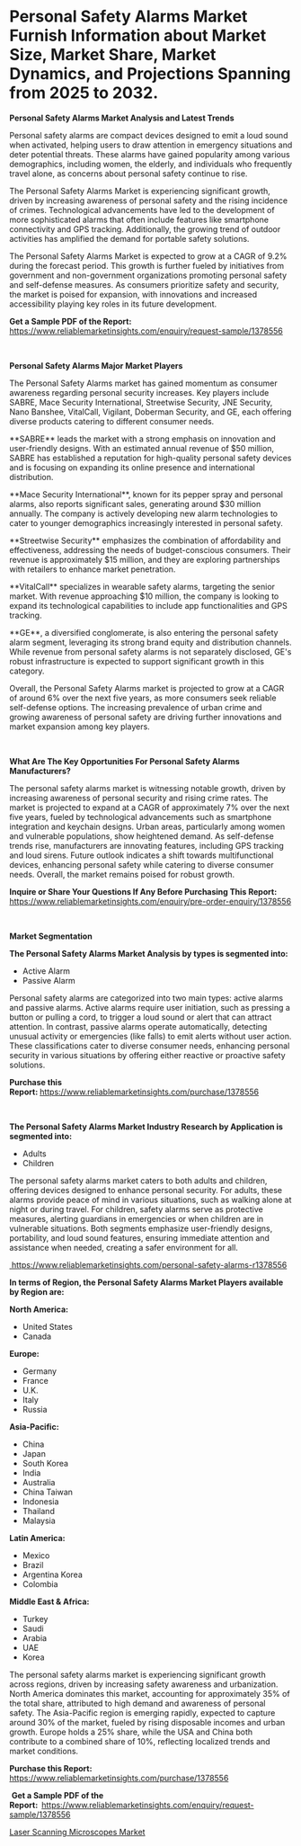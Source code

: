 <p><h1>Personal Safety Alarms Market Furnish Information about Market Size, Market Share, Market Dynamics, and Projections Spanning from 2025 to 2032.</h1></p><p><strong>Personal Safety Alarms Market Analysis and Latest Trends</strong></p>
<p><p>Personal safety alarms are compact devices designed to emit a loud sound when activated, helping users to draw attention in emergency situations and deter potential threats. These alarms have gained popularity among various demographics, including women, the elderly, and individuals who frequently travel alone, as concerns about personal safety continue to rise.</p><p>The Personal Safety Alarms Market is experiencing significant growth, driven by increasing awareness of personal safety and the rising incidence of crimes. Technological advancements have led to the development of more sophisticated alarms that often include features like smartphone connectivity and GPS tracking. Additionally, the growing trend of outdoor activities has amplified the demand for portable safety solutions.</p><p>The Personal Safety Alarms Market is expected to grow at a CAGR of 9.2% during the forecast period. This growth is further fueled by initiatives from government and non-government organizations promoting personal safety and self-defense measures. As consumers prioritize safety and security, the market is poised for expansion, with innovations and increased accessibility playing key roles in its future development.</p></p>
<p><strong>Get a Sample PDF of the Report:&nbsp;</strong> <a href="https://www.reliablemarketinsights.com/enquiry/request-sample/1378556?utm_campaign=1938&utm_medium=2&utm_source=Github&utm_content=ia&utm_term=08042025&utm_id=personal-safety-alarms">https://www.reliablemarketinsights.com/enquiry/request-sample/1378556</a></p>
<p>&nbsp;</p>
<p><strong>Personal Safety Alarms Major Market Players</strong></p>
<p><p>The Personal Safety Alarms market has gained momentum as consumer awareness regarding personal security increases. Key players include SABRE, Mace Security International, Streetwise Security, JNE Security, Nano Banshee, VitalCall, Vigilant, Doberman Security, and GE, each offering diverse products catering to different consumer needs.</p><p>**SABRE** leads the market with a strong emphasis on innovation and user-friendly designs. With an estimated annual revenue of $50 million, SABRE has established a reputation for high-quality personal safety devices and is focusing on expanding its online presence and international distribution.</p><p>**Mace Security International**, known for its pepper spray and personal alarms, also reports significant sales, generating around $30 million annually. The company is actively developing new alarm technologies to cater to younger demographics increasingly interested in personal safety.</p><p>**Streetwise Security** emphasizes the combination of affordability and effectiveness, addressing the needs of budget-conscious consumers. Their revenue is approximately $15 million, and they are exploring partnerships with retailers to enhance market penetration.</p><p>**VitalCall** specializes in wearable safety alarms, targeting the senior market. With revenue approaching $10 million, the company is looking to expand its technological capabilities to include app functionalities and GPS tracking.</p><p>**GE**, a diversified conglomerate, is also entering the personal safety alarm segment, leveraging its strong brand equity and distribution channels. While revenue from personal safety alarms is not separately disclosed, GE's robust infrastructure is expected to support significant growth in this category.</p><p>Overall, the Personal Safety Alarms market is projected to grow at a CAGR of around 6% over the next five years, as more consumers seek reliable self-defense options. The increasing prevalence of urban crime and growing awareness of personal safety are driving further innovations and market expansion among key players.</p></p>
<p>&nbsp;</p>
<p><strong>What Are The Key Opportunities For Personal Safety Alarms Manufacturers?</strong></p>
<p><p>The personal safety alarms market is witnessing notable growth, driven by increasing awareness of personal security and rising crime rates. The market is projected to expand at a CAGR of approximately 7% over the next five years, fueled by technological advancements such as smartphone integration and keychain designs. Urban areas, particularly among women and vulnerable populations, show heightened demand. As self-defense trends rise, manufacturers are innovating features, including GPS tracking and loud sirens. Future outlook indicates a shift towards multifunctional devices, enhancing personal safety while catering to diverse consumer needs. Overall, the market remains poised for robust growth.</p></p>
<p><strong>Inquire or Share Your Questions If Any Before Purchasing This Report:</strong> <a href="https://www.reliablemarketinsights.com/enquiry/pre-order-enquiry/1378556?utm_campaign=1938&utm_medium=2&utm_source=Github&utm_content=ia&utm_term=08042025&utm_id=personal-safety-alarms">https://www.reliablemarketinsights.com/enquiry/pre-order-enquiry/1378556</a></p>
<p>&nbsp;</p>
<p><strong>Market Segmentation</strong></p>
<p><strong>The Personal Safety Alarms Market Analysis by types is segmented into:</strong></p>
<p><ul><li>Active Alarm</li><li>Passive Alarm</li></ul></p>
<p><p>Personal safety alarms are categorized into two main types: active alarms and passive alarms. Active alarms require user initiation, such as pressing a button or pulling a cord, to trigger a loud sound or alert that can attract attention. In contrast, passive alarms operate automatically, detecting unusual activity or emergencies (like falls) to emit alerts without user action. These classifications cater to diverse consumer needs, enhancing personal security in various situations by offering either reactive or proactive safety solutions.</p></p>
<p><strong>Purchase this Report:&nbsp;</strong><a href="https://www.reliablemarketinsights.com/purchase/1378556?utm_campaign=1938&utm_medium=2&utm_source=Github&utm_content=ia&utm_term=08042025&utm_id=personal-safety-alarms">https://www.reliablemarketinsights.com/purchase/1378556</a></p>
<p>&nbsp;</p>
<p><strong>The Personal Safety Alarms Market Industry Research by Application is segmented into:</strong></p>
<p><ul><li>Adults</li><li>Children</li></ul></p>
<p><p>The personal safety alarms market caters to both adults and children, offering devices designed to enhance personal security. For adults, these alarms provide peace of mind in various situations, such as walking alone at night or during travel. For children, safety alarms serve as protective measures, alerting guardians in emergencies or when children are in vulnerable situations. Both segments emphasize user-friendly designs, portability, and loud sound features, ensuring immediate attention and assistance when needed, creating a safer environment for all.</p></p>
<p><a href="https://www.reliablemarketinsights.com/personal-safety-alarms-r1378556?utm_campaign=1938&utm_medium=2&utm_source=Github&utm_content=ia&utm_term=08042025&utm_id=personal-safety-alarms">&nbsp;https://www.reliablemarketinsights.com/personal-safety-alarms-r1378556</a></p>
<p><strong>In terms of Region, the Personal Safety Alarms Market Players available by Region are:</strong></p>
<p>
    <p> <strong> North America: </strong>
        <ul>
            <li>United States</li>
            <li>Canada</li>
        </ul>
        </p> 
    <p> <strong> Europe: </strong>
        <ul>
            <li>Germany</li>
            <li>France</li>
            <li>U.K.</li>
            <li>Italy</li>
            <li>Russia</li>
        </ul>
        </p> 
    <p> <strong> Asia-Pacific: </strong>
        <ul>
            <li>China</li>
            <li>Japan</li>
            <li>South Korea</li>
            <li>India</li>
            <li>Australia</li>
            <li>China Taiwan</li>
            <li>Indonesia</li>
            <li>Thailand</li>
            <li>Malaysia</li>
        </ul>
        </p> 
    <p> <strong> Latin America: </strong>
        <ul>
            <li>Mexico</li>
            <li>Brazil</li>
            <li>Argentina Korea</li>
            <li>Colombia</li>
        </ul>
        </p> 
    <p> <strong> Middle East & Africa: </strong>
        <ul>
            <li>Turkey</li>
            <li>Saudi</li>
            <li>Arabia</li>
            <li>UAE</li>
            <li>Korea</li>
        </ul>
    </p>
    </p>
<p><p>The personal safety alarms market is experiencing significant growth across regions, driven by increasing safety awareness and urbanization. North America dominates this market, accounting for approximately 35% of the total share, attributed to high demand and awareness of personal safety. The Asia-Pacific region is emerging rapidly, expected to capture around 30% of the market, fueled by rising disposable incomes and urban growth. Europe holds a 25% share, while the USA and China both contribute to a combined share of 10%, reflecting localized trends and market conditions.</p></p>
<p><strong>Purchase this Report: </strong><a href="https://www.reliablemarketinsights.com/purchase/1378556?utm_campaign=1938&utm_medium=2&utm_source=Github&utm_content=ia&utm_term=08042025&utm_id=personal-safety-alarms">https://www.reliablemarketinsights.com/purchase/1378556</a></p>
<p>&nbsp;<strong>Get a Sample PDF of the Report:&nbsp;&nbsp;</strong><a href="https://www.reliablemarketinsights.com/enquiry/request-sample/1378556?utm_campaign=1938&utm_medium=2&utm_source=Github&utm_content=ia&utm_term=08042025&utm_id=personal-safety-alarms">https://www.reliablemarketinsights.com/enquiry/request-sample/1378556</a></p>
<p><strong></strong></p>
<p><p><a href="https://github.com/provorikovar/Market-Research-Report-List-7/blob/main/laser-scanning-microscopes-market.md?utm_campaign=1938&utm_medium=2&utm_source=Github&utm_content=ia&utm_term=08042025&utm_id=personal-safety-alarms">Laser Scanning Microscopes Market</a></p></p>